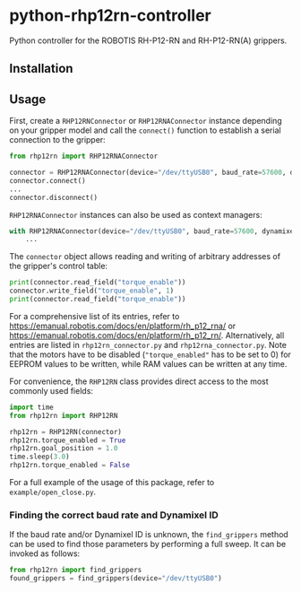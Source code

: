 # python-rhp12rn-controller

Python controller for the ROBOTIS RH-P12-RN and RH-P12-RN(A) grippers.

## Installation

## Usage

First, create a `RHP12RNConnector` or `RHP12RNAConnector` instance depending on your gripper model and call the `connect()` function to establish a serial connection to the gripper:

```python
from rhp12rn import RHP12RNAConnector

connector = RHP12RNAConnector(device="/dev/ttyUSB0", baud_rate=57600, dynamixel_id=1)
connector.connect()
...
connector.disconnect()
```

`RHP12RNAConnector` instances can also be used as context managers:
```python
with RHP12RNAConnector(device="/dev/ttyUSB0", baud_rate=57600, dynamixel_id=1) as connector:
    ...
```

The `connector` object allows reading and writing of arbitrary addresses of the gripper's control table:
```python
print(connector.read_field("torque_enable"))
connector.write_field("torque_enable", 1)
print(connector.read_field("torque_enable"))
```
For a comprehensive list of its entries, refer to <https://emanual.robotis.com/docs/en/platform/rh_p12_rna/> or <https://emanual.robotis.com/docs/en/platform/rh_p12_rn/>.
Alternatively, all entries are listed in `rhp12rn_connector.py` and `rhp12rna_connector.py`.
Note that the motors have to be disabled (`"torque_enabled"` has to be set to 0) for EEPROM values to be written, while RAM values can be written at any time.

For convenience, the `RHP12RN` class provides direct access to the most commonly used fields:

```python
import time
from rhp12rn import RHP12RN

rhp12rn = RHP12RN(connector)
rhp12rn.torque_enabled = True
rhp12rn.goal_position = 1.0
time.sleep(3.0)
rhp12rn.torque_enabled = False
```

For a full example of the usage of this package, refer to `example/open_close.py`.

### Finding the correct baud rate and Dynamixel ID
If the baud rate and/or Dynamixel ID is unknown, the `find_grippers` method can be used to find those parameters by performing a full sweep. It can be invoked as follows:
```python
from rhp12rn import find_grippers
found_grippers = find_grippers(device="/dev/ttyUSB0")
```